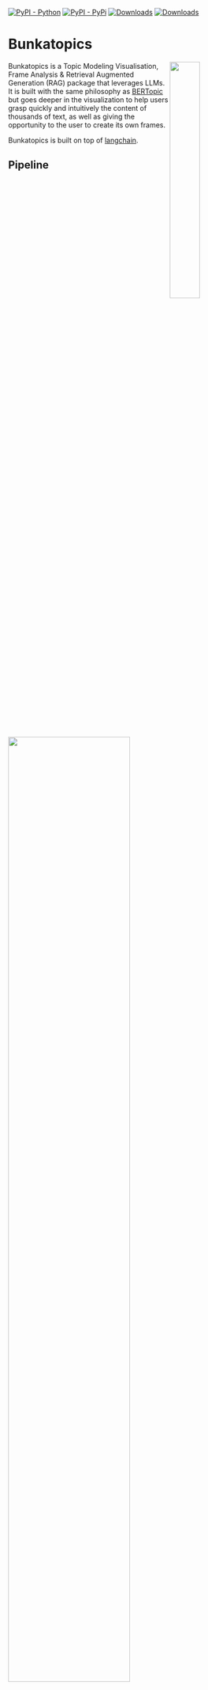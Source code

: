 [![PyPI - Python](https://img.shields.io/badge/python-v3.9+-blue.svg)](https://pypi.org/project/bertopic/)
[![PyPI - PyPi](https://img.shields.io/pypi/v/bunkatopics)](https://pypi.org/project/bunkatopics/)
[![Downloads](https://static.pepy.tech/badge/bunkatopics)](https://pepy.tech/project/bunkatopics)
[![Downloads](https://static.pepy.tech/badge/bunkatopics/month)](https://pepy.tech/project/bunkatopics)

# Bunkatopics

<img src="images/logo.png" width="35%" height="35%" align="right" />

Bunkatopics is a Topic Modeling Visualisation, Frame Analysis & Retrieval Augmented Generation (RAG) package that leverages LLMs. It is built with the same philosophy as [BERTopic](https://github.com/MaartenGr/BERTopic) but goes deeper in the visualization to help users grasp quickly and intuitively the content of thousands of text, as well as giving the opportunity to the user to create its own frames.

Bunkatopics is built on top of [langchain](<https://python.langchain.com/docs/get_started/introduction>).

## Pipeline

<img src="images/pipeline.png" width="70%" height="70%" align="center" />

## Installation

```bash
pip install poetry
git clone https://github.com/charlesdedampierre/BunkaTopics.git
cd BunkaTopics

# Create the environment from the .lock file. 
poetry install # This will install all packages in the .lock file inside a virtual environmnet

# Start the environment
poetry shell
```

Install the spacy tokenizer model for english:

```bash
python -m spacy download en_core_web_sm
```

## Quick Start

We start by Loading Trump data from HuggingFace datasets

```python

from bunkatopics.functions.clean_text import clean_tweet
import random
from datasets import load_dataset

dataset = load_dataset("rguo123/trump_tweets")["train"]["content"]
full_docs = random.sample(dataset, 5000)
full_docs = [clean_tweet(x) for x in full_docs] # Cleaning the tweets
full_docs = [x for x in full_docs if len(x)>50] # Removing small tweets, they are not informative enough

```

You can the load any embedding model from langchain. Some of them might be large, please check the langchain [documentation](https://python.langchain.com/en/latest/reference/modules/embeddings.html)

## Topic Modeling

```python
from bunkatopics import Bunka
from langchain.embeddings import HuggingFaceEmbeddings

embedding_model = HuggingFaceEmbeddings(model_name="all-MiniLM-L6-v2") # We use a small model
bunka = Bunka(embedding_model=embedding_model)
bunka.fit(full_docs)

# Get the list of topics
bunka.get_topics(n_clusters = 20)
```

Then, we can visualize the topics computed

```python
bunka.visualize_topics( width=800, height=800)
```

<img src="images/newsmap.png" width="70%" height="70%" align="center" />

## Topic Modeling with GenAI Summarization of Topics

You can get the topics summarized by Generative AI.
Use any model from Langchain. We use the 7B-instruct model of [Mistral AI](<https://mistral.ai/news/announcing-mistral-7b/>) thought [llama.cpp](<https://github.com/ggerganov/llama.cpp>) and the [langchain integration](<https://python.langchain.com/docs/integrations/llms/llamacpp>).

```python
from langchain.llms import LlamaCpp


generative_model = LlamaCpp(
    model_path=MODEL_PATH # Add the path on your local computer
    n_ctx=2048,
    temperature=0.75,
    max_tokens=2000,
    top_p=1,
    verbose=False,
) 
generative_model.client.verbose = False

bunka.get_clean_topic_name(generative_model = generative_model)
bunka.visualize_topics( width=800, height=800)

```

<img src="images/newsmap_clean.png" width="70%" height="70%" align="center" />

## Retrieval Augmented Generation (RAG)

It is possible to to Retrieval Augmented Generation (RAG) thanks to langchain integration with different Generative Models.

```python
query = 'What is the  main fight of Donald Trump ?'
res = bunka.rag_query(query = query, generative_model = generative_model, top_doc = 5)
print(res['result'])
```

OUTPUT:

- The main fight of Donald Trump in the presidential elections of 2016 was against Hillary Clinton. He believed he was the best candidate for president and was able to beat many other candidates in the field due to his fame and political opinions.

```python
for doc in res['source_documents']:
    text = doc.page_content.strip()
    print(text)
```

OUTPUT:

- what do you say donald  run for president
- why only donald trump can beat hillary/n
- via    donald trump on who he likes for president  donald trump/n
- if the 2016  presidential field is so deep  why is donaldtrump beating so many of their  stars
- donald trump is a respected businessman with insightful political opinions

## Bourdieu Map

The Bourdieu map display the different texts on a 2-Dimensional unsupervised scale. Every region of the map is a topic described by its most specific terms.
CLusters are created and the names are also summarized using Generative AI.

The power of this visualisation is to constrain the axis by creating continuums and looking how the data distribute over these continuums. The inspiration is coming from the French sociologist Bourdieu, who projected items on [2 Dimensional maps](https://www.politika.io/en/notice/multiple-correspondence-analysis).

```python
bunka.visualize_bourdieu(
    generative_model=generative_model,
    x_left_words=["war"],
    x_right_words=["peace"],
    y_top_words=["men"],
    y_bottom_words=["women"],
    height=800,
    width=800,
    label_size_ratio_label=50,
    display_percent=True,
    clustering=True,
    topic_n_clusters=10,
    topic_terms=5,
    topic_top_terms_overall=500,
    topic_gen_name=True,
)

bourdieu_fig.show()
```  

<img src="images/bourdieu.png" width="70%" height="70%" align="center" />

## One-dimentional Map

It is possible to display only the distribution of the data in one continnum

```python
bunka.visualize_bourdieu_one_dimension(
    left=["negative", "bad"],
    right=["positive"],
    width=600,
    height=600,
    explainer=False,
)

fig_solo.show()
```

<img src="images/bourdieu_one_dimension.png" width="70%" height="70%" align="center" />

## Streamlit

Run Streamlit to use BunkaTopics with a nice front-end.

```bash
python -m streamlit run streamlit/app.py 
```

## Multilanguage

The package use Spacy to extract meaningfull terms for the topic represenation.

If you wish to change language to french, first, download the corresponding spacy model:

```bash
python -m spacy download fr_core_news_lg
```

```python
embedding_model = HuggingFaceEmbeddings(model_name="distiluse-base-multilingual-cased-v2")

bunka = Bunka(embedding_model=embedding_model, language = 'fr_core_news_lg')

bunka.fit(full_docs)
bunka.get_topics(n_clusters = 20)
```  

## Functionality

Here are all the things you can do with Bunkatopics

### Common

Below, you will find an overview of common functions in BERTopic.

| Method | Code  |
|-----------------------|---|
| Fit the model    |  `.fit(docs)` |
| Fit the model and get the topics  |  `.fit_transform(docs)` |
| Acces the topics   | `.get_topics(n_clusters=10)`  |
| RAG   | `.rag_query(query, generative_model)`  |
| Access the top documents per topic    |  `.get_clean_topic_name()` |
| Access the distribution of topics   |  `.get_topic_repartition()` |
| Visualize the topics on a Map |  `.visualize_topics()` |
| Visualize the topics on Natural Language Supervised axis | `.visualize_bourdieu()` |
| Access the Coherence of Topics |  `.get_topic_coherence()` |
| Get the closest documents to your search | `.search('politics')` |

### Attributes

You can access several attributes

| Attribute | Description |
|------------------------|---------------------------------------------------------------------------------------------|
| `.docs`               | The documents stores as a Document pydantic model |
| `.topics` | The Topics stored as a Topic pydantic model. |
